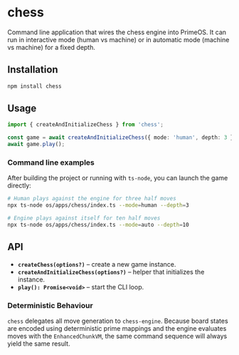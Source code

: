 # chess

Command line application that wires the chess engine into PrimeOS. It can run in interactive mode (human vs machine) or in automatic mode (machine vs machine) for a fixed depth.

## Installation

```bash
npm install chess
```

## Usage

```typescript
import { createAndInitializeChess } from 'chess';

const game = await createAndInitializeChess({ mode: 'human', depth: 3 });
await game.play();
```

### Command line examples

After building the project or running with `ts-node`, you can launch the game directly:

```bash
# Human plays against the engine for three half moves
npx ts-node os/apps/chess/index.ts --mode=human --depth=3

# Engine plays against itself for ten half moves
npx ts-node os/apps/chess/index.ts --mode=auto --depth=10
```

## API

- **`createChess(options?)`** – create a new game instance.
- **`createAndInitializeChess(options?)`** – helper that initializes the instance.
- **`play(): Promise<void>`** – start the CLI loop.

### Deterministic Behaviour

`chess` delegates all move generation to `chess-engine`. Because board states are encoded using deterministic prime mappings and the engine evaluates moves with the `EnhancedChunkVM`, the same command sequence will always yield the same result.

